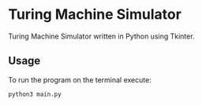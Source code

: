 # Turing Machine Simulator

Turing Machine Simulator written in Python using Tkinter.


## Usage

To run the program on the terminal execute: 

```
python3 main.py
```